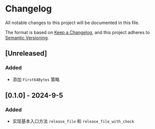 # Changelog

All notable changes to this project will be documented in this file.

The format is based on [Keep a Changelog](https://keepachangelog.com/en/1.0.0/),
and this project adheres to [Semantic Versioning](https://semver.org/spec/v2.0.0.html).


## [Unreleased]

### Added

* 添加 `First64Bytes` 策略

## [0.1.0] - 2024-9-5

### Added

* 实现基本入口方法 `release_file` 和 `release_file_with_check`

